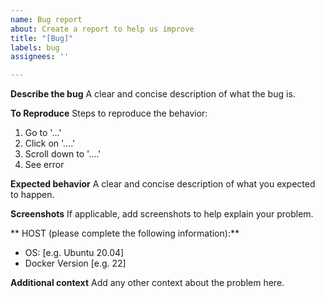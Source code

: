 ```yaml
---
name: Bug report
about: Create a report to help us improve
title: "[Bug]"
labels: bug
assignees: ''

---
```


**Describe the bug**
A clear and concise description of what the bug is. 


**To Reproduce**
Steps to reproduce the behavior:

1. Go to '...'
2. Click on '....'
3. Scroll down to '....'
4. See error

**Expected behavior**
A clear and concise description of what you expected to happen.

**Screenshots**
If applicable, add screenshots to help explain your problem.

** HOST (please complete the following information):**
 - OS: [e.g. Ubuntu 20.04]
 - Docker Version [e.g. 22]



**Additional context**
Add any other context about the problem here.

